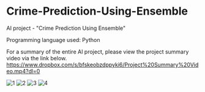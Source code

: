 # Crime-Prediction-Using-Ensemble
AI project - "Crime Prediction Using Ensemble"

Programming language used: Python

For a summary of the entire AI project, please view the project summary video via the link below.
https://www.dropbox.com/s/bfskeobzdppyki6/Project%20Summary%20Video.mp4?dl=0

![1](https://user-images.githubusercontent.com/90780072/232323310-5470f83c-5bf2-4cf3-8d50-8c01e0f2c19c.jpeg)
![2](https://user-images.githubusercontent.com/90780072/232323315-3de648ce-4cdd-4cf8-a494-cbcc89a7d856.jpeg)
![3](https://user-images.githubusercontent.com/90780072/232323317-c2079cfd-de0b-47e4-b9f7-2b255596ee0c.jpeg)
![4](https://user-images.githubusercontent.com/90780072/232323329-9b582cee-3b46-45e6-9453-7fa2d0568623.jpeg)
